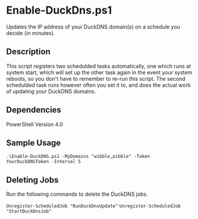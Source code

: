 # Enable-DuckDns.ps1

Updates the IP address of your DuckDNS domain(s) on a schedule you decide (in minutes).

## Description

This script registers two schedulded tasks automatically, one
which runs at system start, which will set up the other task
again in the event your system reboots, so you don't have to 
remember to re-run this script. The second schedulded task runs
however often you set it to, and does the actual work of updating
your DuckDNS domains.

## Dependencies

PowerShell Version 4.0

## Sample Usage
`.\Enable-DuckDNS.ps1 -MyDomains "wibble,pibble" -Token YourDuckDNSToken -Interval 5`

## Deleting Jobs
Run the following commands to delete the DuckDNS jobs.

`Unregister-ScheduledJob "RunDuckDnsUpdate"`
`Unregister-ScheduledJob "StartDuckDnsJob"`